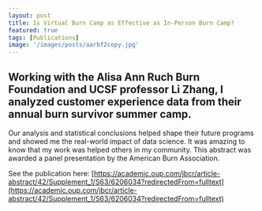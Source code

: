```yaml
---
layout: post
title: Is Virtual Burn Camp as Effective as In-Person Burn Camp?
featured: true
tags: [Publications]
image: '/images/posts/aarbf2copy.jpg'
---
```


## Working with the Alisa Ann Ruch Burn Foundation and UCSF professor Li Zhang, I analyzed customer experience data from their annual burn survivor summer camp.

Our analysis and statistical conclusions helped shape their future programs and showed me the real-world impact of data science. It was amazing to know that my work was helped others in my community. This abstract was awarded a panel presentation by the American Burn Association.

See the publication here: [https://academic.oup.com/jbcr/article-abstract/42/Supplement_1/S63/6206034?redirectedFrom=fulltext](https://academic.oup.com/jbcr/article-abstract/42/Supplement_1/S63/6206034?redirectedFrom=fulltext)